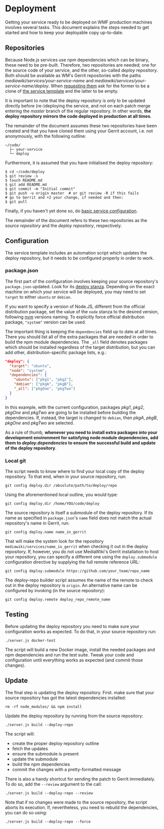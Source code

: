 # Deployment

Getting your service ready to be deployed on WMF production machines involves
several tasks. This document explains the steps needed to get started and how to
keep your deployable copy up-to-date.

## Repositories

Because Node.js services use npm dependencies which can be binary, these need to
be pre-built. Therefore, two repositories are needed; one for the source code of
your service, and the other, so-called *deploy* repository. Both should be
available as WM's Gerrit repositories with the paths
*mediawiki/services/your-service-name* and
*mediawiki/services/your-service-name/deploy*. When [requesting
them](https://www.mediawiki.org/wiki/Git/New_repositories/Requests) ask for the
former to be a clone of [the service
template](https://github.com/wikimedia/service-template-node) and the latter to
be empty.

It is important to note that the deploy repository is only to be updated
directly before (re-)deploying the service, and not on each patch merge entering
the *master* branch of the regular repository. In other words, **the deploy
repository mirrors the code deployed in production at all times**.

The remainder of the document assumes these two repositories have been created
and that you have cloned them using your Gerrit account, i.e. not anonymously,
with the following outline:

```
~/code/
  ├─ your-service
  └─ deploy
```

Furthermore, it is assumed that you have initialised the deploy repository:

```shell
$ cd ~/code/deploy
$ git review -s
$ touch README.md
$ git add README.md
$ git commit -m "Initial commit"
$ git push -u origin master  # or git review -R if this fails
# go to Gerrit and +2 your change, if needed and then:
$ git pull
```

Finally, if you haven't yet done so, do [basic service
configuration](config.md).

The remainder of the document refers to these two repositories as the *source
repository* and the *deploy repository*, respectively.

## Configuration

The service template includes an automation script which updates the deploy
repository, but it needs to be configured properly in order to work.

### package.json

The first part of the configuration involves keeping your source repository's
`package.json` updated. Look for its [deploy stanza](../package.json#L49).
Depending on the exact machine on which your service will be deployed, you may
need to set `target` to either `ubuntu` or `debian`.

If you want to specify a version of Node.JS, different from the official distribution
package, set the value of the `node` stanza to the desired version, following
[nvm](https://github.com/creationix/nvm) versions naming.
To explicitly force official distribution package, `"system"` version can be used.

The important thing is keeping the `dependencies` field up to date at all times.
There you should list all of the extra packages that are needed in order to
build the npm module dependencies. The `_all` field denotes packages which
should be installed regardless of the target distribution, but you can add
other, distribution-specific package lists, e.g.:

```json
"deploy": {
  "target": "ubuntu",
  "node": "system",
  "dependencies": {
    "ubuntu": ["pkg1", "pkg2"],
    "debian": ["pkgA", "pkgB"],
    "_all": ["pkgOne", "pkgTwo"]
  }
}
```

In this example, with the current configuration, packages *pkg1*, *pkg2*,
*pkgOne* and *pkgTwo* are going to be installed before building the
dependencies. If, instead, the target is changed to `debian`, then *pkgA*,
*pkgB*, *pkgOne* and *pkgTwo* are selected.

As a rule of thumb, **whenever you need to install extra packages into your
development environment for satisfying node module dependencies, add them to
*deploy.dependencies* to ensure the successful build and update of the deploy
repository**.

### Local git

The script needs to know where to find your local copy of the deploy repository.
To that end, when in your source repository, run:

```shell
git config deploy.dir /absolute/path/to/deploy/repo
```

Using the aforementioned local outline, you would type:

```shell
git config deploy.dir /home/YOU/code/deploy
```

The source repository is itself a submodule of the deploy repository. If its
name as specified in `package.json`'s `name` field does not match the actual
repository's name in Gerrit, run:

```shell
git config deploy.name name_in_gerrit
```

That will make the system look for the repository
`mediawiki/services/name_in_gerrit` when checking it out in the deploy
repository. If, however, you do not use MediaWiki's Gerrit installation to host
your repository, you can specify a different one using the `deploy.submodule`
configuration directive by supplying the full remote reference URL:

```shell
git config deploy.submodule https://github.com/your_team/repo_name
```

The deploy-repo builder script assumes the name of the remote to check out in
the deploy repository is `origin`. An alternative name can be configured by
invoking (in the source repository):

```shell
git config deploy.remote deploy_repo_remote_name
```

## Testing

Before updating the deploy repository you need to make sure your configuration
works as expected. To do that, in your source repository run:

```shell
./server.js docker-test
```

The script will build a new Docker image, install the needed packages and npm
dependencies and run the test suite. Tweak your code and configuration until
everything works as expected (and commit those changes).

## Update

The final step is updating the deploy repository. First. make sure that your
source repository has got the latest dependencies installed:

```shell
rm -rf node_modules/ && npm install
```

Update the deploy repository by running from the source repository:

```shell
./server.js build --deploy-repo
```

The script will:
- create the proper deploy repository outline
- fetch the updates
- ensure the submodule is present
- update the submodule
- build the npm dependencies
- commit the changes with a pretty-formatted message

There is also a handy shortcut for sending the patch to Gerrit immediately. To
do so, add the `--review` argument to the call:

```shell
./server.js build --deploy-repo --review
```

Note that if no changes were made to the source repository, the script aborts
its execution. If, nevertheless, you need to rebuild the dependencies, you can
do so using:

```shell
./server.js build --deploy-repo --force
```

